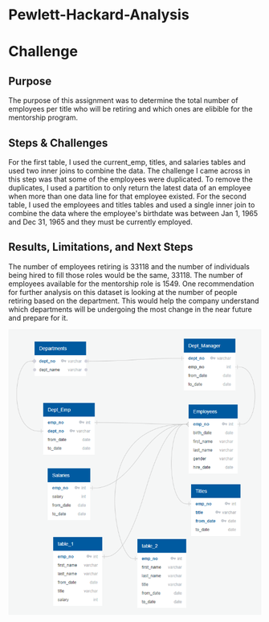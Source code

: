 # Pewlett-Hackard-Analysis
# Challenge

Purpose 
--
The purpose of this assignment was to determine the total number of employees per title who will be retiring and which ones are elibible for the mentorship program.

Steps & Challenges
--
For the first table, I used the current_emp, titles, and salaries tables and used two inner joins to combine the data. The challenge I came across in this step was that some of the employees were duplicated. To remove the duplicates, I used a partition to only return the latest data of an employee when more than one data line for that employee existed.
For the second table, I used the employees and titles tables and used a single inner join to combine the data where the employee's birthdate was between Jan 1, 1965 and Dec 31, 1965 and they must be currently employed. 

Results, Limitations, and Next Steps
--
The number of employees retiring is 33118 and the number of individuals being hired to fill those roles would be the same, 33118. 
The number of employees available for the mentorship role is 1549.
One recommendation for further analysis on this dataset is looking at the number of people retiring based on the department. This would help the company understand which departments will be undergoing the most change in the near future and prepare for it.

![](EmployeeDB.png)
